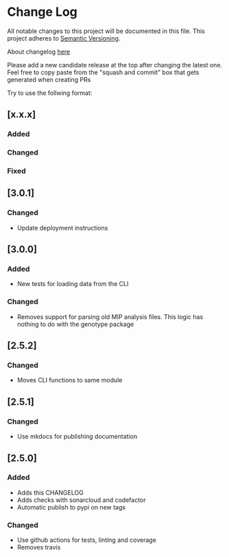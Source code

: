 # Change Log
All notable changes to this project will be documented in this file.
This project adheres to [Semantic Versioning](http://semver.org/).

About changelog [here](https://keepachangelog.com/en/1.0.0/)

Please add a new candidate release at the top after changing the latest one. Feel free to copy paste from the "squash and commit" box that gets generated when creating PRs

Try to use the follwing format:

## [x.x.x]

### Added

### Changed

### Fixed

## [3.0.1]

### Changed
- Update deployment instructions

## [3.0.0]

### Added
- New tests for loading data from the CLI

### Changed
- Removes support for parsing old MIP analysis files. This logic has nothing to do with the genotype package


## [2.5.2]

### Changed
- Moves CLI functions to same module

## [2.5.1]

### Changed
- Use mkdocs for publishing documentation

## [2.5.0]

### Added
- Adds this CHANGELOG
- Adds checks with sonarcloud and codefactor
- Automatic publish to pypi on new tags

### Changed
- Use github actions for tests, linting and coverage
- Removes travis
